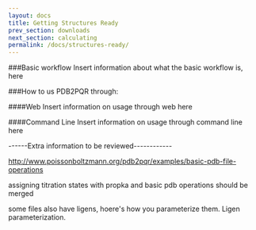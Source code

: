 ```yaml
---
layout: docs
title: Getting Structures Ready
prev_section: downloads
next_section: calculating
permalink: /docs/structures-ready/
---
```


###Basic workflow
Insert information about what the basic workflow is, here

###How to us PDB2PQR through:

####Web
Insert information on usage through web here

####Command Line
Insert information on usage through command line here


------Extra information to be reviewed------------

<a href="http://www.poissonboltzmann.org/pdb2pqr/examples/basic-pdb-file-operations">http://www.poissonboltzmann.org/pdb2pqr/examples/basic-pdb-file-operations</a>

assigning titration states with propka and basic pdb operations should be merged

some files also have ligens, hoere's how you parameterize them. Ligen parameterization.
